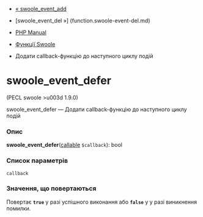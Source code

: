 - [« swoole_event_add](function.swoole-event-add.md)
- [swoole_event_del »] (function.swoole-event-del.md)

- [PHP Manual](index.md)
- [Функції Swoole](ref.swoole-funcs.md)
- Додати callback-функцію до наступного циклу подій

# swoole_event_defer

(PECL swoole \>u003d 1.9.0)

swoole_event_defer — Додати callback-функцію до наступного циклу подій

### Опис

**swoole_event_defer**([callable](language.types.callable.md)
`$callback`): bool

### Список параметрів

`callback`

### Значення, що повертаються

Повертає **`true`** у разі успішного виконання або **`false`** у
у разі виникнення помилки.
